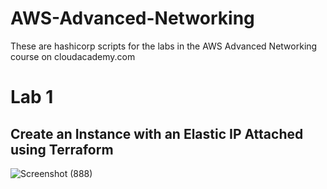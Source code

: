# AWS-Advanced-Networking
These are hashicorp scripts for the labs in the AWS Advanced Networking course on cloudacademy.com

# Lab 1
## Create an Instance with an Elastic IP Attached using Terraform
![Screenshot (888)](https://user-images.githubusercontent.com/30233365/221891274-e427a85d-10e6-4d0c-aa66-9bfdca118b98.png)
